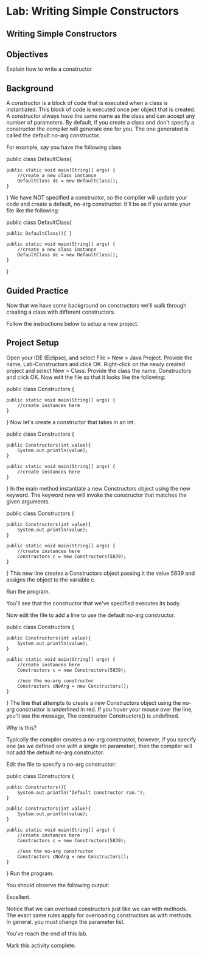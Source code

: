 # Lab: Writing Simple Constructors
## Writing Simple Constructors
## Objectives
Explain how to write a constructor
## Background
A constructor is a block of code that is executed when a class is instantiated. This block of code is executed once per object that is created. A constructor always have the same name as the class and can accept any number of parameters. By default, if you create a class and don't specify a constructor the compiler will generate one for you. The one generated is called the default no-arg constructor.

For example, say you have the following class

public class DefaultClass{

    public static void main(String[] args) {
        //create a new class instance
        DefaultClass dc = new DefaultClass();
    }
}
We have NOT specified a constructor, so the compiler will update your code and create a default, no-arg constructor. It'll be as if you wrote your file like the following:

public class DefaultClass{

    public DefaultClass(){ }

    public static void main(String[] args) {
        //create a new class instance
        DefaultClass dc = new DefaultClass();
    }
}
## Guided Practice
Now that we have some background on constructors we'll walk through creating a class with different constructors.

Follow the instructions below to setup a new project. 

## Project Setup
Open your IDE (Eclipse), and select File > New > Java Project. Provide the name, Lab-Constructors and click OK. Right-click on the newly created project and select New > Class. Provide the class the name, Constructors and click OK. Now edit the file so that it looks like the following:

public class Constructors {

    public static void main(String[] args) {
        //create instances here
    }
}
Now let's create a constructor that takes in an int.

public class Constructors {

    public Constructors(int value){
        System.out.println(value);
    }

    public static void main(String[] args) {
        //create instances here
    }
}
In the main method instantiate a new Constructors object using the new keyword. The keyword new will invoke the constructor that matches the given arguments. 

public class Constructors {

    public Constructors(int value){
        System.out.println(value);
    }

    public static void main(String[] args) {
        //create instances here
        Constructors c = new Constructors(5839);
    }
}
This new line creates a Constructors object passing it the value 5839 and assigns the object to the variable c.

Run the program.

You'll see that the constructor that we've specified executes its body.



Now edit the file to add a line to use the default no-arg constructor.

public class Constructors {

    public Constructors(int value){
        System.out.println(value);
    }

    public static void main(String[] args) {
        //create instances here
        Constructors c = new Constructors(5839);

        //use the no-arg constructor
        Constructors cNoArg = new Constructors();
    }
}
The line that attempts to create a new Constructors object using the no-arg constructor is underlined in red. If you hover your mouse over the line, you'll see the message, The constructor Constructors() is undefined.



Why is this?

Typically the compiler creates a no-arg constructor, however, if you specify one (as we defined one with a single int parameter), then the compiler will not add the default no-arg constructor.

Edit the file to specify a no-arg constructor:

public class Constructors {

    public Constructors(){
        System.out.println("Default constructor ran.");
    }

    public Constructors(int value){
        System.out.println(value);
    }

    public static void main(String[] args) {
        //create instances here
        Constructors c = new Constructors(5839);

        //use the no-arg constructor
        Constructors cNoArg = new Constructors();
    }
}
Run the program.

You should observe the following output:



Excellent.

Notice that we can overload constructors just like we can with methods. The exact same rules apply for overloading constructors as with methods. In general, you must change the parameter list. 

You've reach the end of this lab.

Mark this activity complete.
